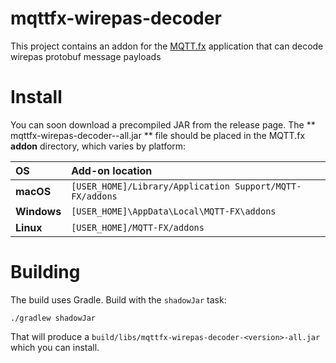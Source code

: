 # mqttfx-wirepas-decoder

This project contains an addon for the [MQTT.fx][mqttfx] application that can decode wirepas protobuf
message payloads


# Install

You can soon download a precompiled JAR from the release page.
The ** mqttfx-wirepas-decoder-<version>-all.jar ** file should be placed in the MQTT.fx **addon** directory, which
varies by platform:

| OS          | Add-on location                                          |
|:------------|:---------------------------------------------------------|
| **macOS**   | `[USER_HOME]/Library/Application Support/MQTT-FX/addons` |
| **Windows** | `[USER_HOME]\AppData\Local\MQTT-FX\addons`               |
| **Linux**   | `[USER_HOME]/MQTT-FX/addons`                             |


# Building

The build uses Gradle. Build with the `shadowJar` task:

```
./gradlew shadowJar
```

That will produce a `build/libs/mqttfx-wirepas-decoder-<version>-all.jar` which you can install.

[mqttfx]: http://mqttfx.org/
